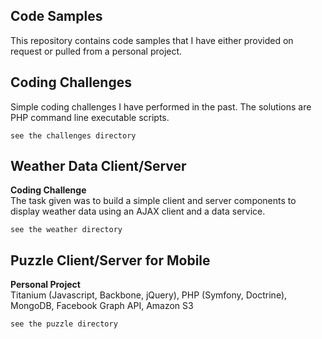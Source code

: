 Code Samples
-----------------
This repository contains code samples that I have either provided on request or pulled from a personal project. 

Coding Challenges
-----------------
Simple coding challenges I have performed in the past.  The solutions are PHP command line executable scripts.

    see the challenges directory

Weather Data Client/Server
-----------------
<b>Coding Challenge</b><br>
The task given was to build a simple client and server components to display weather data using an AJAX client and a 
data service.

    see the weather directory
    
Puzzle Client/Server for Mobile
-----------------
<b>Personal Project</b><br>
Titanium (Javascript, Backbone, jQuery), PHP (Symfony, Doctrine), MongoDB, Facebook Graph API, Amazon S3

    see the puzzle directory

